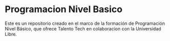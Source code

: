 # Programacion Nivel Basico

Este es un repositorio creado en el marco de la formación de Programación Nivel Básico, que ofrece Talento Tech en colaboracion con la Universidad Libre.
